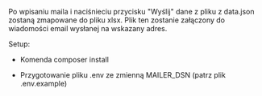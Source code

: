 Po wpisaniu maila i naciśnieciu przycisku "Wyślij" dane z pliku z data.json zostaną zmapowane do pliku xlsx.
Plik ten zostanie załączony do wiadomości email wysłanej na wskazany adres.

Setup:
- Komenda composer install

- Przygotowanie pliku .env ze zmienną MAILER_DSN (patrz plik .env.example)
